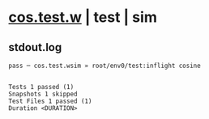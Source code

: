 # [cos.test.w](../../../../../../examples/tests/sdk_tests/math/cos.test.w) | test | sim

## stdout.log
```log
pass ─ cos.test.wsim » root/env0/test:inflight cosine
 
 
Tests 1 passed (1)
Snapshots 1 skipped
Test Files 1 passed (1)
Duration <DURATION>
```


